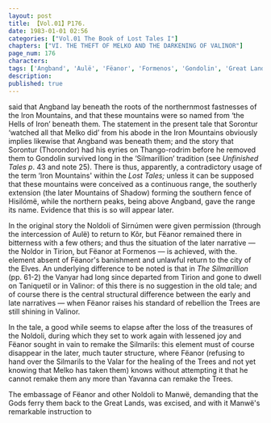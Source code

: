 ```yaml
---
layout: post
title: 【Vol.01】P176.
date: 1983-01-01 02:56
categories: ["Vol.01 The Book of Lost Tales I"]
chapters: ["VI. THE THEFT OF MELKO AND THE DARKENING OF VALINOR"]
page_num: 176
characters: 
tags: ['Angband', 'Aulë', 'Fëanor', 'Formenos', 'Gondolin', 'Great Lands', 'Hells of Iron', 'Hisilómë', 'Iron Mountains', 'Manwë', 'Melko', 'Melkor', 'Mountains of Shadow', 'Noldoli', 'Noldor', 'Silmarils', 'Silmarillion, The', 'Sorontur', 'Simúmen', 'Talkamarda', 'Thangorodrim', 'Tirion', 'Thorondor']
description: 
published: true
---
```


<p style="text-indent: 0;">
said that Angband lay beneath the roots of the northernmost fastnesses of the Iron Mountains, and that these mountains were so named from ‘the Hells of Iron’ beneath them. The statement in the present tale that Sorontur ‘watched all that Melko did’ from his abode in the Iron Mountains obviously implies likewise that Angband was beneath them; and the story that Sorontur (Thorondor) had his eyries on Thango-rodrim before he removed them to Gondolin survived long in the ‘Silmarillion’ tradition (see <I>Unfinished Tales p</I>. 43 and note 25). There is thus, apparently, a contradictory usage of the term ‘Iron Mountains' within the <I>Lost Tales;</I> unless it can be supposed that these mountains were conceived as a continuous range, the southerly extension (the later Mountains of Shadow) forming the southern fence of Hisilómë, while the northern peaks, being above Angband, gave the range its name. Evidence that this is so will appear later.
</p>

In the original story the Noldoli of Sirnúmen were given permission (through the intercession of Aulë) to return to Kôr, but Fëanor remained there in bitterness with a few others; and thus the situation of the later narrative — the Noldor in Tirion, but Fëanor at Formenos — is achieved, with the. element absent of Fëanor's banishment and unlawful return to the city of the Elves. An underlying difference to be noted is that in <I>The Silmarillion</I> (pp. 61-2) the Vanyar had long since departed from Tirion and gone to dwell on Taniquetil or in Valinor: of this there is no suggestion in the old tale; and of course there is the central structural difference between the early and late narratives — when Fëanor raises his standard of rebellion the Trees are still shining in Valinor.

In the tale, a good while seems to elapse after the loss of the treasures of the Noldoli, during which they set to work again with lessened joy and Fëanor sought in vain to remake the Silmarils: this element must of course disappear in the later, much tauter structure, where Fëanor (refusing to hand over the Silmarils to the Valar for the healing of the Trees and not yet knowing that Melko has taken them) knows without attempting it that he cannot remake them any more than Yavanna can remake the Trees.

The embassage of Fëanor and other Noldoli to Manwë, demanding that the Gods ferry them back to the Great Lands, was excised, and with it Manwë's remarkable instruction to

